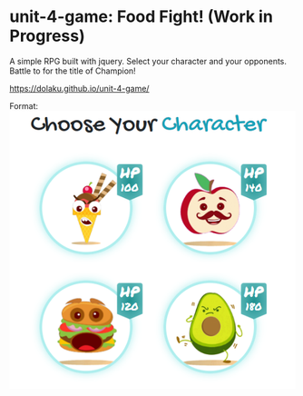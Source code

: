 # unit-4-game: Food Fight! (Work in Progress)

A simple RPG built with jquery. Select your character and your opponents. Battle to for the title of Champion!

https://dolaku.github.io/unit-4-game/

Format: ![Food Fight!](./assets/images/game.png)